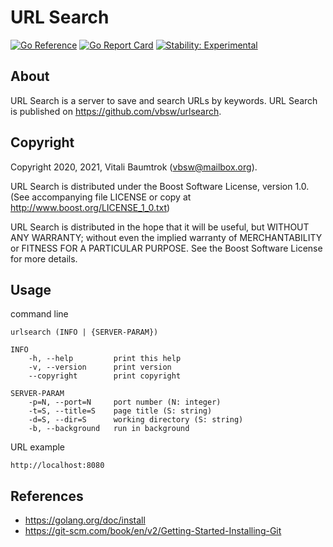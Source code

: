 # URL Search

[![Go Reference](https://pkg.go.dev/badge/github.com/vbsw/urlsearch.svg)](https://pkg.go.dev/github.com/vbsw/urlsearch) [![Go Report Card](https://goreportcard.com/badge/github.com/vbsw/urlsearch)](https://goreportcard.com/report/github.com/vbsw/urlsearch) [![Stability: Experimental](https://masterminds.github.io/stability/experimental.svg)](https://masterminds.github.io/stability/experimental.html)

## About
URL Search is a server to save and search URLs by keywords. URL Search is published on <https://github.com/vbsw/urlsearch>.

## Copyright
Copyright 2020, 2021, Vitali Baumtrok (vbsw@mailbox.org).

URL Search is distributed under the Boost Software License, version 1.0. (See accompanying file LICENSE or copy at http://www.boost.org/LICENSE_1_0.txt)

URL Search is distributed in the hope that it will be useful, but WITHOUT ANY WARRANTY; without even the implied warranty of MERCHANTABILITY or FITNESS FOR A PARTICULAR PURPOSE. See the Boost Software License for more details.

## Usage
command line

	urlsearch (INFO | {SERVER-PARAM})

	INFO
		-h, --help         print this help
		-v, --version      print version
		--copyright        print copyright

	SERVER-PARAM
		-p=N, --port=N     port number (N: integer)
		-t=S, --title=S    page title (S: string)
		-d=S, --dir=S      working directory (S: string)
		-b, --background   run in background

URL example

	http://localhost:8080

## References

- https://golang.org/doc/install
- https://git-scm.com/book/en/v2/Getting-Started-Installing-Git
